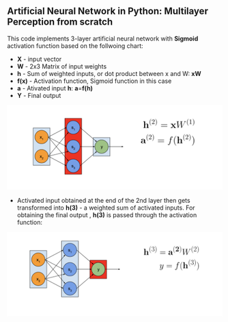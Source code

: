 ## Artificial Neural Network in Python: Multilayer Perception from scratch

This code implements 3-layer artificial neural network with **Sigmoid** activation function based on the follwoing chart:

* **X** - input vector
* **W** - 2x3 Matrix of input weights
* **h** - Sum of weighted inputs, or dot product between x and W: **xW**
* **f(x)** - Activation function, Sigmoid function in this case
* **a** - Ativated input **h**: **a**=**f(h)**
* **Y** - Final output

![alt text](https://github.com/paabes/AudioSignal-Deep-Learning/blob/main/2%20-%20implementing%20ANN%20from%20scratch/figures/1.png)

* Activated input obtained at the end of the 2nd layer then gets transformed into **h(3)** - a weighted sum of activated inputs. For obtaining the final output , **h(3)** is passed through the activation function:


![alt text](https://github.com/paabes/AudioSignal-Deep-Learning/blob/main/2%20-%20implementing%20ANN%20from%20scratch/figures/2.png)
 
